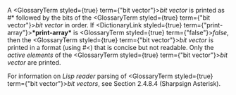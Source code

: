  



A <GlossaryTerm styled={true} term={"bit vector"}><i>bit vector</i></GlossaryTerm> is printed as #\* followed by the bits of the <GlossaryTerm styled={true} term={"bit vector"}><i>bit vector</i></GlossaryTerm> in order. If <DictionaryLink styled={true} term={"print-array"}><b>\*print-array\*</b></DictionaryLink> is <GlossaryTerm styled={true} term={"false"}><i>false</i></GlossaryTerm>, then the <GlossaryTerm styled={true} term={"bit vector"}><i>bit vector</i></GlossaryTerm> is printed in a format (using #&lt;) that is concise but not readable. Only the *active elements* of the <GlossaryTerm styled={true} term={"bit vector"}><i>bit vector</i></GlossaryTerm> are printed. 



For information on *Lisp reader* parsing of <GlossaryTerm styled={true} term={"bit vector"}><i>bit vectors</i></GlossaryTerm>, see Section 2.4.8.4 (Sharpsign Asterisk). 




